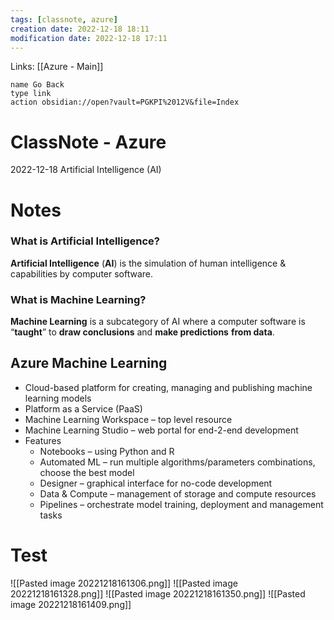 ```yaml
---
tags: [classnote, azure]
creation date: 2022-12-18 18:11
modification date: 2022-12-18 17:11
---
```


Links: [[Azure - Main]]
```button
name Go Back
type link
action obsidian://open?vault=PGKPI%2012V&file=Index
```
# ClassNote - Azure
2022-12-18
Artificial Intelligence (AI)
# Notes
### What is Artificial Intelligence?

**Artificial Intelligence** (**AI**) is the simulation of human intelligence & capabilities by computer software.

### What is Machine Learning?

**Machine Learning** is a subcategory of AI where a computer software is “**taught**” to **draw conclusions** and **make predictions** **from data**.

## Azure Machine Learning

-   Cloud-based platform for creating, managing and publishing machine learning models
-   Platform as a Service (PaaS)
-   Machine Learning Workspace – top level resource
-   Machine Learning Studio – web portal for end-2-end development
-   Features
    -   Notebooks – using Python and R
    -   Automated ML – run multiple algorithms/parameters combinations, choose the best model
    -   Designer – graphical interface for no-code development
    -   Data & Compute – management of storage and compute resources
    -   Pipelines – orchestrate model training, deployment and management tasks
# Test
![[Pasted image 20221218161306.png]]
![[Pasted image 20221218161328.png]]
![[Pasted image 20221218161350.png]]
![[Pasted image 20221218161409.png]]